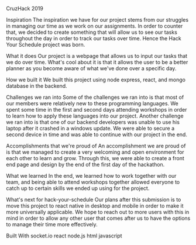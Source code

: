 CruzHack 2019

Inspiration
The inspiration we have for our project stems from our struggles in managing our time as we work on our assignments. In order to counter that, we decided to create something that will allow us to see our tasks throughout the day in order to track our tasks over time. Hence the Hack Your Schedule project was born.

What it does
Our project is a webpage that allows us to input our tasks that we do over time. What's cool about it is that it allows the user to be a better planner as you become aware of what we've done over a specific day.

How we built it
We built this project using node express, react, and mongo database in the backend.

Challenges we ran into
Some of the challenges we ran into is that most of our members were relatively new to these programming languages. We spent some time in the first and second days attending workshops in order to learn how to apply these languages into our project. Another challenge we ran into is that one of our backend developers was unable to use his laptop after it crashed in a windows update. We were able to secure a second device in time and was able to continue with our project in the end.

Accomplishments that we're proud of
An accomplishment we are proud of is that we managed to create a very welcoming and open environment for each other to learn and grow. Through this, we were able to create a front end page and design by the end of the first day of the hackathon.

What we learned
In the end, we learned how to work together with our team, and being able to attend workshops together allowed everyone to catch up to certain skills we ended up using for the project.

What's next for hack-your-schedule
Our plans after this submission is to move this project to react native in desktop and mobile in order to make it more universally applicable. We hope to reach out to more users with this in mind in order to allow any other user that comes after us to have the options to manage their time more effectively.

Built With
socket.io
react
node.js
html
javascript
